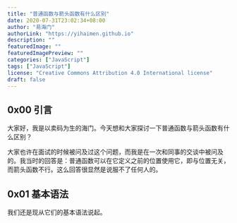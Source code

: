 ```yaml
---
title: "普通函数与箭头函数有什么区别"
date: 2020-07-31T23:02:34+08:00
author: "易海门"
authorLink: "https://yihaimen.github.io"
description: ""
featuredImage: ""
featuredImagePreview: ""
categories: ["JavaScript"]
tags: ["JavaScript"]
license: "Creative Commons Attribution 4.0 International license"
draft: false
---
```

## 0x00 引言
大家好，我是以卖码为生的海门。今天想和大家探讨一下普通函数与箭头函数有什么区别？

大家也许在面试的时候被问及过这个问题，而我是在一次和同事的交谈中被问及的。我当时的回答是：普通函数可以在它定义之前的位置使用它，即与位置无关，而箭头函数不行。这么回答很显然是说服不了任何人的。

## 0x01 基本语法
我们还是现从它们的基本语法说起。


